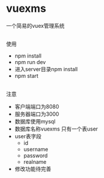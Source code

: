 # vuexms
一个简易的vuex管理系统
##
使用
- npm install
- npm run dev
- 进入server目录npm install
- npm start
##
注意
- 客户端端口为8080
- 服务器端口为3000
- 数据库使用mysql
- 数据库名称vuexms 只有一个表user
- user表字段
   - id
   - username
   - password
   - realname
- 修改功能待完善
